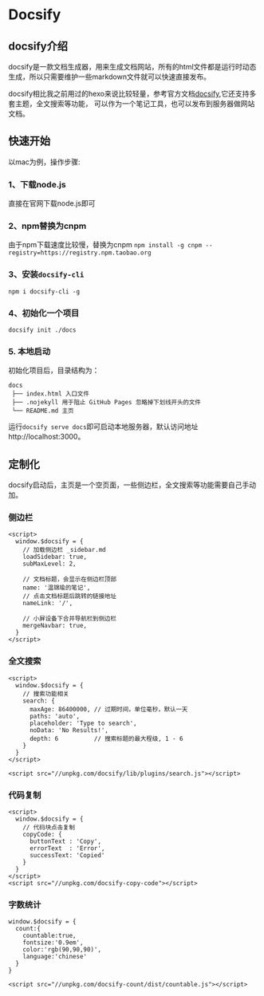 # Docsify

## docsify介绍

docsify是一款文档生成器，用来生成文档网站，所有的html文件都是运行时动态生成，所以只需要维护一些markdown文件就可以快速直接发布。</br>

docsify相比我之前用过的hexo来说比较轻量，参考官方文档[docsify](https://docsify.js.org/#/zh-cn/),它还支持多套主题，全文搜索等功能，
可以作为一个笔记工具，也可以发布到服务器做网站文档。

## 快速开始

以mac为例，操作步骤:

### 1、下载node.js

直接在官网下载node.js即可

### 2、npm替换为cnpm 

由于npm下载速度比较慢，替换为cnpm
```npm install -g cnpm --registry=https://registry.npm.taobao.org```

### 3、安装`docsify-cli`

```
npm i docsify-cli -g
```

### 4、初始化一个项目

```
docsify init ./docs
```

### 5. 本地启动

初始化项目后，目录结构为：

```
docs
 ├── index.html 入口文件
 ├── .nojekyll 用于阻止 GitHub Pages 忽略掉下划线开头的文件
 └── README.md 主页
```

运行`docsify serve docs`即可启动本地服务器，默认访问地址 http://localhost:3000。

## 定制化

docsify启动后，主页是一个空页面，一些侧边栏，全文搜索等功能需要自己手动加。

### 侧边栏

```
<script>
  window.$docsify = {
    // 加载侧边栏 _sidebar.md
    loadSidebar: true,
    subMaxLevel: 2,

    // 文档标题，会显示在侧边栏顶部
    name: '温锦瑜的笔记',
    // 点击文档标题后跳转的链接地址
    nameLink: '/',

    // 小屏设备下合并导航栏到侧边栏
    mergeNavbar: true,
  }
</script>
```

### 全文搜索

```
<script>
  window.$docsify = {
    // 搜索功能相关
    search: {
      maxAge: 86400000, // 过期时间，单位毫秒，默认一天
      paths: 'auto',
      placeholder: 'Type to search',
      noData: 'No Results!',
      depth: 6          // 搜索标题的最大程级, 1 - 6
    }
  }
</script>

<script src="//unpkg.com/docsify/lib/plugins/search.js"></script>
```

### 代码复制

```
<script>
  window.$docsify = {
    // 代码块点击复制
    copyCode: {
      buttonText : 'Copy',
      errorText  : 'Error',
      successText: 'Copied'
    }
  }
</script>
<script src="//unpkg.com/docsify-copy-code"></script>
```

### 字数统计

```
window.$docsify = {
  count:{
    countable:true,
    fontsize:'0.9em',
    color:'rgb(90,90,90)',
    language:'chinese'
  }
}

<script src="//unpkg.com/docsify-count/dist/countable.js"></script>
```